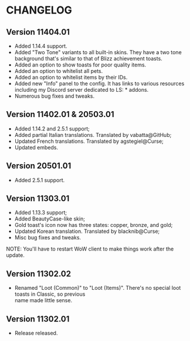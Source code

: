 # CHANGELOG

## Version 11404.01

- Added 1.14.4 support.
- Added "Two Tone" variants to all built-in skins. They have a two tone background that's similar
  to that of Blizz achievement toasts.
- Added an option to show toasts for poor quality items. 
- Added an option to whitelist all pets.
- Added an option to whitelist items by their IDs.
- Added new "Info" panel to the config. It has links to various resources including my Discord
  server dedicated to LS: * addons.
- Numerous bug fixes and tweaks.

## Version 11402.01 & 20503.01

- Added 1.14.2 and 2.5.1 support;
- Added partial Italian translations. Translated by vabatta@GitHub;
- Updated French translations. Translated by agstegiel@Curse;
- Updated embeds.

## Version 20501.01

- Added 2.5.1 support.

## Version 11303.01

- Added 1.13.3 support;
- Added BeautyCase-like skin;
- Gold toast's icon now has three states: copper, bronze, and gold;
- Updated Korean translation. Translated by blacknib@Curse;
- Misc bug fixes and tweaks.

NOTE: You'll have to restart WoW client to make things work after the update.

## Version 11302.02

- Renamed "Loot (Common)" to "Loot (Items)". There's no special loot toasts in Classic, so previous  
  name made little sense.

## Version 11302.01

- Release released.
